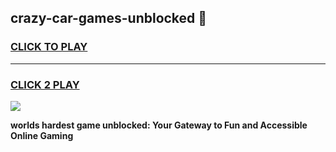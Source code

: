 
## crazy-car-games-unblocked 👋
<h3>
<a href="https://premium.freeplayer.one?title=crazy-car-games-unblocked&ref=14F">CLICK TO PLAY</a></h3>
<hr>

<h3>
<a href="https://premium.freeplayer.one?title=crazy-car-games-unblocked&ref=14F">CLICK 2 PLAY</a>
  
</h3>

<a href="https://premium.freeplayer.one?title=crazy-car-games-unblocked&ref=12F/"><img src="https://clearcache.store/games.png"></a>


**worlds hardest game unblocked: Your Gateway to Fun and Accessible Online Gaming**
